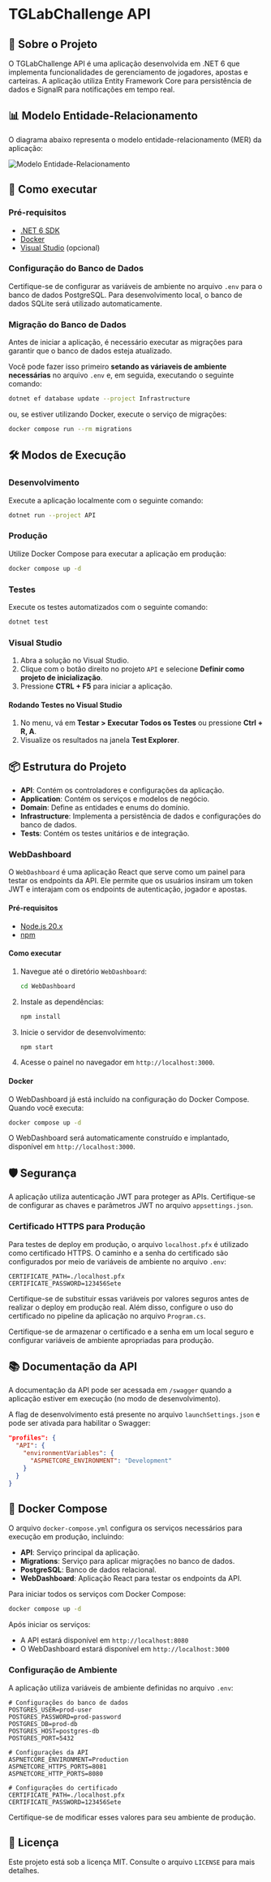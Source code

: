 # TGLabChallenge API

## 📖 Sobre o Projeto

O TGLabChallenge API é uma aplicação desenvolvida em .NET 6 que implementa funcionalidades de gerenciamento de jogadores, apostas e carteiras. A aplicação utiliza Entity Framework Core para persistência de dados e SignalR para notificações em tempo real.

## 📊 Modelo Entidade-Relacionamento

O diagrama abaixo representa o modelo entidade-relacionamento (MER) da aplicação:

![Modelo Entidade-Relacionamento](MER.svg)

## 🚀 Como executar

### Pré-requisitos

- [.NET 6 SDK](https://dotnet.microsoft.com/download/dotnet/6.0)
- [Docker](https://www.docker.com/)
- [Visual Studio](https://visualstudio.microsoft.com/) (opcional)

### Configuração do Banco de Dados

Certifique-se de configurar as variáveis de ambiente no arquivo `.env` para o banco de dados PostgreSQL. Para desenvolvimento local, o banco de dados SQLite será utilizado automaticamente.

### Migração do Banco de Dados

Antes de iniciar a aplicação, é necessário executar as migrações para garantir que o banco de dados esteja atualizado.

Você pode fazer isso primeiro **setando as váriaveis de ambiente necessárias** no arquivo `.env` e, em seguida, executando o seguinte comando:

```bash
dotnet ef database update --project Infrastructure
```

ou, se estiver utilizando Docker, execute o serviço de migrações:

```bash
docker compose run --rm migrations
```

## 🛠️ Modos de Execução

### Desenvolvimento

Execute a aplicação localmente com o seguinte comando:

```bash
dotnet run --project API
```

### Produção

Utilize Docker Compose para executar a aplicação em produção:

```bash
docker compose up -d
```

### Testes

Execute os testes automatizados com o seguinte comando:

```bash
dotnet test
```

### Visual Studio

1. Abra a solução no Visual Studio.
2. Clique com o botão direito no projeto `API` e selecione **Definir como projeto de inicialização**.
3. Pressione **CTRL + F5** para iniciar a aplicação.

#### Rodando Testes no Visual Studio

1. No menu, vá em **Testar > Executar Todos os Testes** ou pressione **Ctrl + R, A**.
2. Visualize os resultados na janela **Test Explorer**.

## 📦 Estrutura do Projeto

- **API**: Contém os controladores e configurações da aplicação.
- **Application**: Contém os serviços e modelos de negócio.
- **Domain**: Define as entidades e enums do domínio.
- **Infrastructure**: Implementa a persistência de dados e configurações do banco de dados.
- **Tests**: Contém os testes unitários e de integração.

### WebDashboard

O `WebDashboard` é uma aplicação React que serve como um painel para testar os endpoints da API. Ele permite que os usuários insiram um token JWT e interajam com os endpoints de autenticação, jogador e apostas.

#### Pré-requisitos

- [Node.js 20.x](https://nodejs.org/)
- [npm](https://www.npmjs.com/)

#### Como executar

1. Navegue até o diretório `WebDashboard`:
   ```bash
   cd WebDashboard
   ```

2. Instale as dependências:
   ```bash
   npm install
   ```

3. Inicie o servidor de desenvolvimento:
   ```bash
   npm start
   ```

4. Acesse o painel no navegador em `http://localhost:3000`.

#### Docker

O WebDashboard já está incluído na configuração do Docker Compose. Quando você executa:

```bash
docker compose up -d
```

O WebDashboard será automaticamente construído e implantado, disponível em `http://localhost:3000`.

## 🛡️ Segurança

A aplicação utiliza autenticação JWT para proteger as APIs. Certifique-se de configurar as chaves e parâmetros JWT no arquivo `appsettings.json`.

### Certificado HTTPS para Produção

Para testes de deploy em produção, o arquivo `localhost.pfx` é utilizado como certificado HTTPS. O caminho e a senha do certificado são configurados por meio de variáveis de ambiente no arquivo `.env`:

```env
CERTIFICATE_PATH=./localhost.pfx
CERTIFICATE_PASSWORD=123456Sete
```

Certifique-se de substituir essas variáveis por valores seguros antes de realizar o deploy em produção real. Além disso, configure o uso do certificado no pipeline da aplicação no arquivo `Program.cs`.

Certifique-se de armazenar o certificado e a senha em um local seguro e configurar variáveis de ambiente apropriadas para produção.

## 📚 Documentação da API

A documentação da API pode ser acessada em `/swagger` quando a aplicação estiver em execução (no modo de desenvolvimento).

A flag de desenvolvimento está presente no arquivo `launchSettings.json` e pode ser ativada para habilitar o Swagger:

```json
"profiles": {
  "API": {
    "environmentVariables": {
      "ASPNETCORE_ENVIRONMENT": "Development"
    }
  }
}
```

## 🐳 Docker Compose

O arquivo `docker-compose.yml` configura os serviços necessários para execução em produção, incluindo:

- **API**: Serviço principal da aplicação.
- **Migrations**: Serviço para aplicar migrações no banco de dados.
- **PostgreSQL**: Banco de dados relacional.
- **WebDashboard**: Aplicação React para testar os endpoints da API.

Para iniciar todos os serviços com Docker Compose:

```bash
docker compose up -d
```

Após iniciar os serviços:
- A API estará disponível em `http://localhost:8080`
- O WebDashboard estará disponível em `http://localhost:3000`

### Configuração de Ambiente

A aplicação utiliza variáveis de ambiente definidas no arquivo `.env`:

```env
# Configurações do banco de dados
POSTGRES_USER=prod-user
POSTGRES_PASSWORD=prod-password
POSTGRES_DB=prod-db
POSTGRES_HOST=postgres-db
POSTGRES_PORT=5432

# Configurações da API
ASPNETCORE_ENVIRONMENT=Production
ASPNETCORE_HTTPS_PORTS=8081
ASPNETCORE_HTTP_PORTS=8080

# Configurações do certificado
CERTIFICATE_PATH=./localhost.pfx
CERTIFICATE_PASSWORD=123456Sete
```

Certifique-se de modificar esses valores para seu ambiente de produção.

## 📝 Licença

Este projeto está sob a licença MIT. Consulte o arquivo `LICENSE` para mais detalhes.
